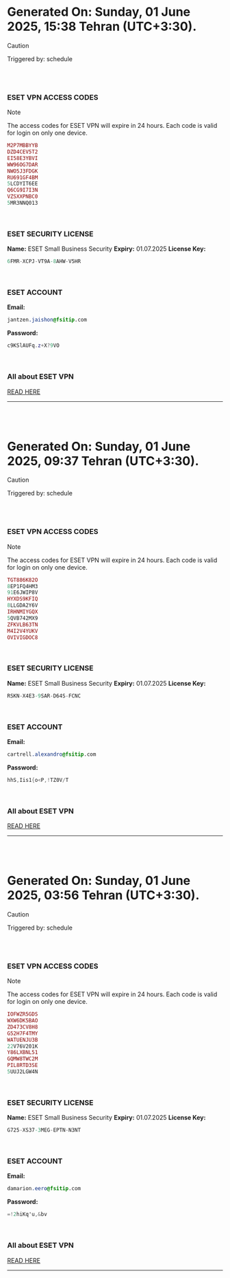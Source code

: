 # Generated On: Sunday, 01 June 2025, 15:38 Tehran (UTC+3:30).

> [!CAUTION]
> Triggered by: schedule

<br><br>

### ESET VPN ACCESS CODES

> [!NOTE]
> The access codes for ESET VPN will expire in 24 hours.
> Each code is valid for login on only one device.

```ruby
M2P7MBBYYB
DZD4CEV5T2
EI58E3YBVI
WW96OG7DAR
NWO5J3FDGK
RU691GF4BM
5LCDYIT6EE
Q6CG9I7I3N
VZSXXPNBC0
5MR3NNQ013
```

<br>

### ESET SECURITY LICENSE

**Name:** ESET Small Business Security
**Expiry:** 01.07.2025
**License Key:**

```POV-Ray SDL
6FMR-XCPJ-VT9A-8AHW-V5HR
```

<br>

### ESET ACCOUNT

**Email:**

```CSS
jantzen.jaishon@fsitip.com
```

**Password:**

```POV-Ray SDL
c9KSlAUFq.z+X?9VO
```

<br>

### All about ESET VPN

[READ HERE](https://t.me/F_NiREvil/2113)

---

<br><br>

# Generated On: Sunday, 01 June 2025, 09:37 Tehran (UTC+3:30).

> [!CAUTION]
> Triggered by: schedule

<br><br>

### ESET VPN ACCESS CODES

> [!NOTE]
> The access codes for ESET VPN will expire in 24 hours.
> Each code is valid for login on only one device.

```ruby
TGT886K82O
8EP1FQ4HM3
91E6JWIP8V
HYXDS9KFIQ
8LLGDA2Y6V
IRHNMIYGQX
5QVB742MX9
ZFKVLB63TN
M4I2V4YUKV
OVIVIGDOC8
```

<br>

### ESET SECURITY LICENSE

**Name:** ESET Small Business Security
**Expiry:** 01.07.2025
**License Key:**

```POV-Ray SDL
RSKN-X4E3-9SAR-D64S-FCNC
```

<br>

### ESET ACCOUNT

**Email:**

```CSS
cartrell.alexandro@fsitip.com
```

**Password:**

```POV-Ray SDL
hhS,Iis1{o<P,!TZ0V/T
```

<br>

### All about ESET VPN

[READ HERE](https://t.me/F_NiREvil/2113)

---

<br><br>

# Generated On: Sunday, 01 June 2025, 03:56 Tehran (UTC+3:30).

> [!CAUTION]
> Triggered by: schedule

<br><br>

### ESET VPN ACCESS CODES

> [!NOTE]
> The access codes for ESET VPN will expire in 24 hours.
> Each code is valid for login on only one device.

```ruby
IOFWZR5GDS
WXW6DK5BAO
ZD473CV8H8
G52H7F4TMY
WATUENJU3B
22V76V201K
Y86LXBNL51
GQMW8TWC2M
PIL8RTD3SE
5UUJ2LGW4N
```

<br>

### ESET SECURITY LICENSE

**Name:** ESET Small Business Security
**Expiry:** 01.07.2025
**License Key:**

```POV-Ray SDL
G725-XS37-3MEG-EPTN-N3NT
```

<br>

### ESET ACCOUNT

**Email:**

```CSS
damarion.eero@fsitip.com
```

**Password:**

```POV-Ray SDL
=!2hiKq'u,&bv
```

<br>

### All about ESET VPN

[READ HERE](https://t.me/F_NiREvil/2113)

---

<br><br>

